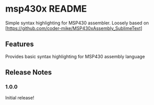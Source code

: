 # msp430x README

Simple syntax highlighting for MSP430 assembler. Loosely based on [https://github.com/coder-mike/MSP430xAssembly_SublimeText]

## Features

Provides basic syntax highlighting for MSP430 assembly language

## Release Notes

### 1.0.0

Initial release!

